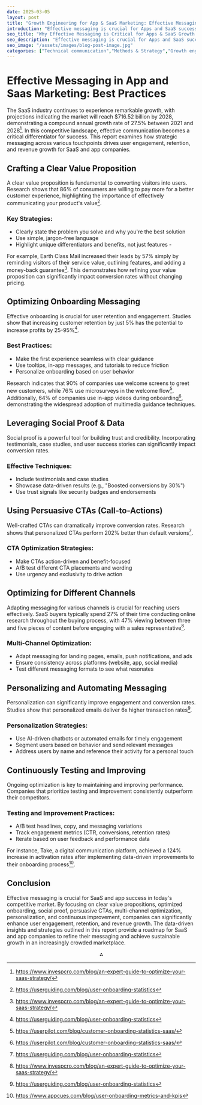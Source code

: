 ```yaml
---
date: 2025-03-05
layout: post
title: "Growth Engineering for App & SaaS Marketing: Effective Messaging Strategies"
introduction: "Effective messaging is crucial for Apps and SaaS success. Backed by data, this article explores how clear, compelling messaging boosts user engagement, conversions, and retention. Learn what the numbers reveal and how to optimize your messaging for maximum impact."
seo_title: "Why Effective Messaging is Critical for Apps & SaaS Growth: Data-Backed Insights"
seo_description: "Effective messaging is crucial for Apps and SaaS success. Backed by data, this article explores how clear, compelling messaging boosts user engagement, conversions, and retention. Learn what the numbers reveal and how to optimize your messaging for maximum impact."
seo_image: "/assets/images/blog-post-image.jpg"
categories: ["Technical communication","Methods & Strategy","Growth engineering","SaaS","Apps"]
---
```


# Effective Messaging in App and Saas Marketing: Best Practices

The SaaS industry continues to experience remarkable growth, with projections indicating the market will reach \$716.52 billion by 2028, demonstrating a compound annual growth rate of 27.5% between 2021 and 2028[^1]. In this competitive landscape, effective communication becomes a critical differentiator for success. This report examines how strategic messaging across various touchpoints drives user engagement, retention, and revenue growth for SaaS and app companies.

## Crafting a Clear Value Proposition

A clear value proposition is fundamental to converting visitors into users. Research shows that 86% of consumers are willing to pay more for a better customer experience, highlighting the importance of effectively communicating your product's value[^2].

### Key Strategies:

- Clearly state the problem you solve and why you're the best solution
- Use simple, jargon-free language
- Highlight unique differentiators and benefits, not just features
\- 

For example, Earth Class Mail increased their leads by 57% simply by reminding visitors of their service value, outlining features, and adding a money-back guarantee[^3]. This demonstrates how refining your value proposition can significantly impact conversion rates without changing pricing.

## Optimizing Onboarding Messaging

Effective onboarding is crucial for user retention and engagement. Studies show that increasing customer retention by just 5% has the potential to increase profits by 25-95%[^4].

### Best Practices:

- Make the first experience seamless with clear guidance
- Use tooltips, in-app messages, and tutorials to reduce friction
- Personalize onboarding based on user behavior

Research indicates that 90% of companies use welcome screens to greet new customers, while 76% use microsurveys in the welcome flow[^5]. Additionally, 64% of companies use in-app videos during onboarding[^6], demonstrating the widespread adoption of multimedia guidance techniques.

## Leveraging Social Proof \& Data

Social proof is a powerful tool for building trust and credibility. Incorporating testimonials, case studies, and user success stories can significantly impact conversion rates.

### Effective Techniques:

- Include testimonials and case studies
- Showcase data-driven results (e.g., "Boosted conversions by 30%")
- Use trust signals like security badges and endorsements


## Using Persuasive CTAs (Call-to-Actions)

Well-crafted CTAs can dramatically improve conversion rates. Research shows that personalized CTAs perform 202% better than default versions[^7].

### CTA Optimization Strategies:

- Make CTAs action-driven and benefit-focused
- A/B test different CTA placements and wording
- Use urgency and exclusivity to drive action


## Optimizing for Different Channels

Adapting messaging for various channels is crucial for reaching users effectively. SaaS buyers typically spend 27% of their time conducting online research throughout the buying process, with 47% viewing between three and five pieces of content before engaging with a sales representative[^8].

### Multi-Channel Optimization:

- Adapt messaging for landing pages, emails, push notifications, and ads
- Ensure consistency across platforms (website, app, social media)
- Test different messaging formats to see what resonates


## Personalizing and Automating Messaging

Personalization can significantly improve engagement and conversion rates. Studies show that personalized emails deliver 6x higher transaction rates[^9].

### Personalization Strategies:

- Use AI-driven chatbots or automated emails for timely engagement
- Segment users based on behavior and send relevant messages
- Address users by name and reference their activity for a personal touch


## Continuously Testing and Improving

Ongoing optimization is key to maintaining and improving performance. Companies that prioritize testing and improvement consistently outperform their competitors.

### Testing and Improvement Practices:

- A/B test headlines, copy, and messaging variations
- Track engagement metrics (CTR, conversions, retention rates)
- Iterate based on user feedback and performance data

For instance, Take, a digital communication platform, achieved a 124% increase in activation rates after implementing data-driven improvements to their onboarding process[^10].

## Conclusion

Effective messaging is crucial for SaaS and app success in today's competitive market. By focusing on clear value propositions, optimized onboarding, social proof, persuasive CTAs, multi-channel optimization, personalization, and continuous improvement, companies can significantly enhance user engagement, retention, and revenue growth. The data-driven insights and strategies outlined in this report provide a roadmap for SaaS and app companies to refine their messaging and achieve sustainable growth in an increasingly crowded marketplace.

<div style="text-align: center">⁂</div>

[^1]:	https://www.invespcro.com/blog/an-expert-guide-to-optimize-your-saas-strategy/

[^2]:	https://userguiding.com/blog/user-onboarding-statistics

[^3]:	https://www.invespcro.com/blog/an-expert-guide-to-optimize-your-saas-strategy/

[^4]:	https://userguiding.com/blog/user-onboarding-statistics

[^5]:	https://userpilot.com/blog/customer-onboarding-statistics-saas/

[^6]:	https://userpilot.com/blog/customer-onboarding-statistics-saas/

[^7]:	https://userguiding.com/blog/user-onboarding-statistics

[^8]:	https://www.invespcro.com/blog/an-expert-guide-to-optimize-your-saas-strategy/

[^9]:	https://userguiding.com/blog/user-onboarding-statistics

[^10]:	https://www.appcues.com/blog/user-onboarding-metrics-and-kpis